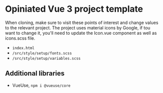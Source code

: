 # Opiniated Vue 3 project template

When cloning, make sure to visit these points of interest and change values to the relevant project. The project uses material icons by Google, if tou want to change it, you'll need to update the Icon.vue component as well as icons.scss file.

- `index.html`
- `/src/style/setup/fonts.scss`
- `/src/style/setup/variables.scss`

## Additional libraries

- VueUse, `npm i @vueuse/core`
